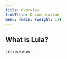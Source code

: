 ```yaml
---
title: Overview
linkTitle: Documentation
menu: {main: {weight: 1}}
---
```


## What is Lula?

Let us know...
